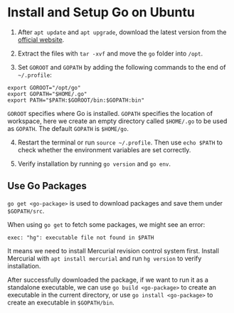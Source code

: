 # Install and Setup Go on Ubuntu

1. After `apt update` and `apt upgrade`, download the latest version from the [official website](https://golang.org/dl/).

2. Extract the files with `tar -xvf` and move the `go` folder into `/opt`.

3. Set `GOROOT` and `GOPATH` by adding the following commands to the end of `~/.profile`:

  ```text
  export GOROOT="/opt/go"
  export GOPATH="$HOME/.go"
  export PATH="$PATH:$GOROOT/bin:$GOPATH:bin"
  ```

  `GOROOT` specifies where Go is installed. `GOPATH` specifies the location of workspace, here we create an empty directory called `$HOME/.go` to be used as `GOPATH`. The default `GOPATH` is `$HOME/go`.

4. Restart the terminal or run `source ~/.profile`. Then use `echo $PATH` to check whether the environment variables are set correctly.

5. Verify installation by running `go version` and `go env`.

## Use Go Packages

`go get <go-package>` is used to download packages and save them under `$GOPATH/src`.

When using `go get` to fetch some packages, we might see an error:

```console
exec: "hg": executable file not found in $PATH
```

It means we need to install Mercurial revision control system first. Install Mercurial with `apt install mercurial` and run `hg version` to verify installation.

After successfully downloaded the package, if we want to run it as a standalone executable, we can use `go build <go-package>` to create an executable in the current directory, or use `go install <go-package>` to create an executable in `$GOPATH/bin`.
